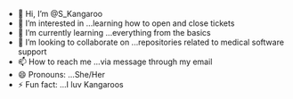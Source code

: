 - 👋 Hi, I’m @S_Kangaroo
- 👀 I’m interested in ...learning how to open and close tickets
- 🌱 I’m currently learning ...everything from the basics
- 💞️ I’m looking to collaborate on ...repositories related to medical software support
- 📫 How to reach me ...via message through my email
- 😄 Pronouns: ...She/Her
- ⚡ Fun fact: ...I luv Kangaroos

<!---
SKEYCH25/SKEYCH25 is a ✨ special ✨ repository because its `README.md` (this file) appears on your GitHub profile.
You can click the Preview link to take a look at your changes.
--->
